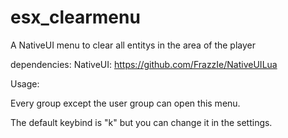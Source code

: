 # esx_clearmenu
A NativeUI menu to clear all entitys in the area of the player

dependencies: NativeUI: https://github.com/FrazzIe/NativeUILua

Usage: 

Every group except the user group can open this menu.

The default keybind is "k" but you can change it in the settings.
